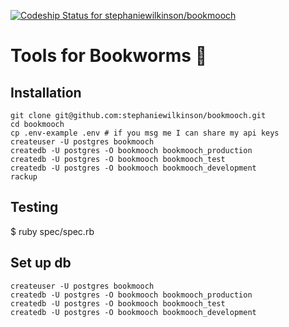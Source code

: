 [ ![Codeship Status for stephaniewilkinson/bookmooch](https://app.codeship.com/projects/859f6a90-2275-0136-c761-0e1a22c436f6/status?branch=master)](https://app.codeship.com/projects/286021)

# Tools for Bookworms 📒

## Installation

```
git clone git@github.com:stephaniewilkinson/bookmooch.git
cd bookmooch
cp .env-example .env # if you msg me I can share my api keys
createuser -U postgres bookmooch
createdb -U postgres -O bookmooch bookmooch_production
createdb -U postgres -O bookmooch bookmooch_test
createdb -U postgres -O bookmooch bookmooch_development
rackup
```

## Testing

$ ruby spec/spec.rb


## Set up db

```
createuser -U postgres bookmooch
createdb -U postgres -O bookmooch bookmooch_production
createdb -U postgres -O bookmooch bookmooch_test
createdb -U postgres -O bookmooch bookmooch_development
```
